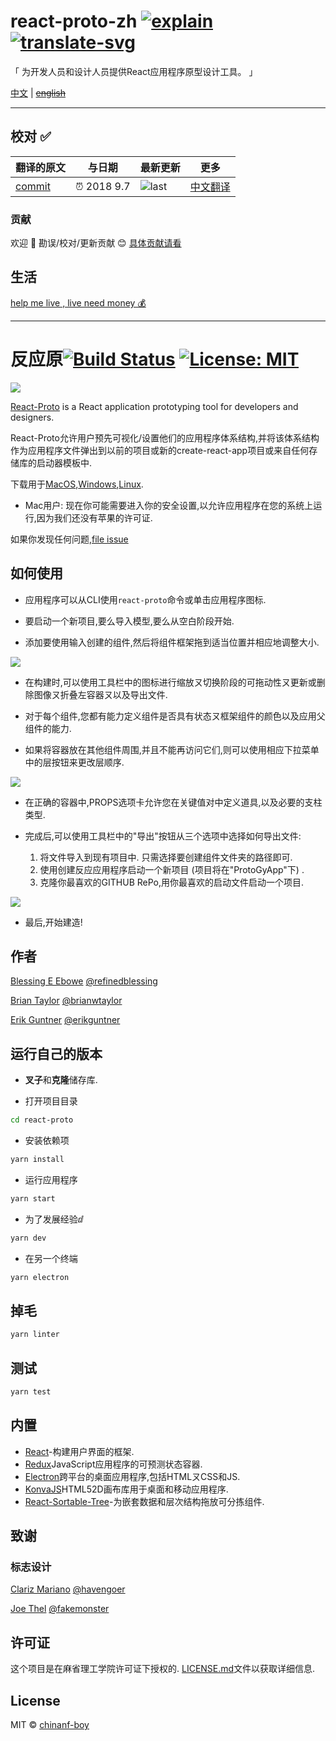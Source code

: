 # react-proto-zh [![explain]][source] [![translate-svg]][translate-list]

[explain]: http://llever.com/explain.svg
[source]: https://github.com/chinanf-boy/Source-Explain
[translate-svg]: http://llever.com/translate.svg
[translate-list]: https://github.com/chinanf-boy/chinese-translate-list

「 为开发人员和设计人员提供React应用程序原型设计工具。 」

[中文](./readme.md) | ~~[english](./readme.en.md)~~


---

## 校对 ✅

<!-- doc-templite START generated -->
<!-- repo = 'React-Proto/react-proto' -->
<!-- commit = '0d3fa9f22640bd743e12fa34bc124aef7a3575b9' -->
<!-- time = '2018 9.7' -->
翻译的原文 | 与日期 | 最新更新 | 更多
---|---|---|---
[commit] | ⏰ 2018 9.7 | ![last] | [中文翻译][translate-list]

[last]: https://img.shields.io/github/last-commit/React-Proto/react-proto.svg
[commit]: https://github.com/React-Proto/react-proto/tree/0d3fa9f22640bd743e12fa34bc124aef7a3575b9
<!-- doc-templite END generated -->

### 贡献

欢迎 👏 勘误/校对/更新贡献 😊 [具体贡献请看](https://github.com/chinanf-boy/chinese-translate-list#贡献)

## 生活

[help me live , live need money 💰](https://github.com/chinanf-boy/live-need-money)

---

# 反应原[![Build Status](https://travis-ci.com/React-Proto/react-proto.svg?branch=master)](https://travis-ci.com/React-Proto/react-proto) [![License: MIT](https://img.shields.io/badge/License-MIT-blue.svg)](https://opensource.org/licenses/MIT)

<img src="https://github.com/React-Proto/react-proto/blob/master/src/public/icons/png/64x64.png"/>
 
[React-Proto](https://react-proto.github.io/react-proto/) is a React application prototyping tool for developers and designers.

React-Proto允许用户预先可视化/设置他们的应用程序体系结构,并将该体系结构作为应用程序文件弹出到以前的项目或新的create-react-app项目或来自任何存储库的启动器模板中. 

下载用于[MacOS](https://github.com/React-Proto/react-proto/releases/download/v1.0.0/React-Proto-1.0.0.dmg),[Windows](https://github.com/React-Proto/react-proto/releases/download/v1.0.0/React-Proto.Web.Setup.1.0.0.exe),[Linux](https://github.com/React-Proto/react-proto/releases/download/v1.0.0/react-proto_1.0.0_amd64.deb).

-   Mac用户: 现在你可能需要进入你的安全设置,以允许应用程序在您的系统上运行,因为我们还没有苹果的许可证. 

如果你发现任何问题,[file issue](https://github.com/React-Proto/react-proto/issues)

## 如何使用

-   应用程序可以从CLI使用`react-proto`命令或单击应用程序图标. 

-   要启动一个新项目,要么导入模型,要么从空白阶段开始. 

-   添加要使用输入创建的组件,然后将组件框架拖到适当位置并相应地调整大小. 

<img src="https://github.com/React-Proto/react-proto/blob/master/assets/dragging.gif"/>

-   在构建时,可以使用工具栏中的图标进行缩放ㄡ切换阶段的可拖动性ㄡ更新或删除图像ㄡ折叠左容器ㄡ以及导出文件. 

-   对于每个组件,您都有能力定义组件是否具有状态ㄡ框架组件的颜色以及应用父组件的能力. 

-   如果将容器放在其他组件周围,并且不能再访问它们,则可以使用相应下拉菜单中的层按钮来更改层顺序. 

<img src="https://github.com/React-Proto/react-proto/blob/master/assets/hierarchy.gif"/>

-   在正确的容器中,PROPS选项卡允许您在关键值对中定义道具,以及必要的支柱类型. 

-   完成后,可以使用工具栏中的"导出"按钮从三个选项中选择如何导出文件: 
    1.  将文件导入到现有项目中. 只需选择要创建组件文件夹的路径即可. 
    2.  使用创建反应应用程序启动一个新项目 (项目将在"ProtoGyApp"下) . 
    3.  克隆你最喜欢的GITHUB RePo,用你最喜欢的启动文件启动一个项目. 

<img src="https://github.com/React-Proto/react-proto/blob/master/assets/export.gif"/>

-   最后,开始建造!

## 作者

[Blessing E Ebowe](https://www.linkedin.com/in/blessingebowe/) [@refinedblessing](https://github.com/refinedblessing)

[Brian Taylor](https://www.linkedin.com/in/brianwtaylor/) [@brianwtaylor](https://github.com/brianwtaylor)

[Erik Guntner](https://www.linkedin.com/in/erik-guntner-9aa324b9/) [@erikguntner](https://github.com/erikguntner)

## 运行自己的版本

-   **叉子**和**克隆**储存库. 

-   打开项目目录

```bash
cd react-proto
```

-   安装依赖项

```bash
yarn install
```

-   运行应用程序

```bash
yarn start
```

-   为了发展经验ⅆ

```bash
yarn dev
```

-   在另一个终端

```bash
yarn electron
```

## 掉毛

```bash
yarn linter
```

## 测试

```bash
yarn test
```

## 内置

-   [React](https://reactjs.org/)-构建用户界面的框架. 
-   [Redux](https://redux.js.org/)JavaScript应用程序的可预测状态容器. 
-   [Electron](https://electronjs.org/)跨平台的桌面应用程序,包括HTMLㄡCSS和JS. 
-   [KonvaJS](https://konvajs.github.io/)HTML52D画布库用于桌面和移动应用程序. 
-   [React-Sortable-Tree](https://github.com/frontend-collective/react-sortable-tree#options)-为嵌套数据和层次结构拖放可分拣组件. 

## 致谢

### 标志设计

[Clariz Mariano](www.clarizmariano.com) [@havengoer](https://github.com/havengoer)

[Joe Thel](https://www.linkedin.com/in/joe-thel/) [@fakemonster](https://github.com/fakemonster)

## 许可证

这个项目是在麻省理工学院许可证下授权的. [LICENSE.md](https://github.com/React-Proto/react-proto/blob/master/LICENSE.md)文件以获取详细信息. 

## License

MIT © [chinanf-boy](http://llever.com)
